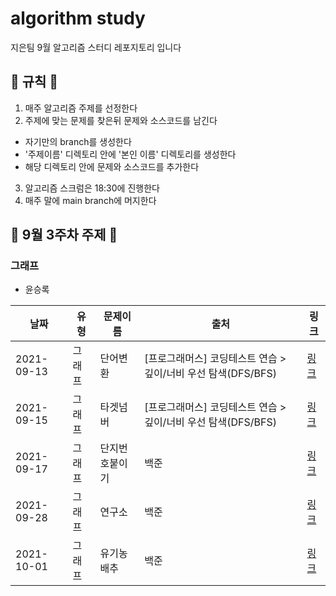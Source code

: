 # algorithm study

지은팀 9월 알고리즘 스터디 레포지토리 입니다

## 📝 규칙 📝

1. 매주 알고리즘 주제를 선정한다
2. 주제에 맞는 문제를 찾은뒤 문제와 소스코드를 남긴다

- 자기만의 branch를 생성한다
- '주제이름' 디렉토리 안에 '본인 이름' 디렉토리를 생성한다
- 해당 디렉토리 안에 문제와 소스코드를 추가한다

3. 알고리즘 스크럼은 18:30에 진행한다
4. 매주 말에 main branch에 머지한다

## 📅 9월 3주차 주제 📅

### 그래프

- 윤승록

| 날짜       | 유형   | 문제이름       | 출처                                                          | 링크                                                             |
| ---------- | ------ | -------------- | ------------------------------------------------------------- | ---------------------------------------------------------------- |
| 2021-09-13 | 그래프 | 단어변환       | [프로그래머스] 코딩테스트 연습 > 깊이/너비 우선 탐색(DFS/BFS) | [링크](https://programmers.co.kr/learn/courses/30/lessons/43163) |
| 2021-09-15 | 그래프 | 타겟넘버       | [프로그래머스] 코딩테스트 연습 > 깊이/너비 우선 탐색(DFS/BFS) | [링크](https://programmers.co.kr/learn/courses/30/lessons/43165) |
| 2021-09-17 | 그래프 | 단지번호붙이기 | 백준                                                          | [링크](https://www.acmicpc.net/problem/2667)                     |
| 2021-09-28 | 그래프 | 연구소         | 백준                                                          | [링크](https://www.acmicpc.net/problem/14502)                    |
| 2021-10-01 | 그래프 | 유기농배추         | 백준                                                          | [링크](https://www.acmicpc.net/problem/1012)                    |
